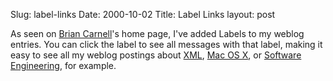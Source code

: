 Slug: label-links
Date: 2000-10-02
Title: Label Links
layout: post

As seen on <a href="http://brian.carnell.com/2000/09/28#201">Brian Carnell</a>&#39;s home page, I&#39;ve added Labels to my weblog entries. You can click the label to see all messages with that label, making it easy to see all my weblog postings about <a href="http://www.redmonk.net/query?limit=20&amp;subject=&amp;body=&amp;label=0000007&amp;postedBy=[ALL]&amp;sortKey=Date">XML</a>, <a href="http://www.redmonk.net/query?limit=20&amp;subject=&amp;body=&amp;label=0000012&amp;postedBy=[ALL]&amp;sortKey=Date">Mac OS X</a>, or
<a href="http://www.redmonk.net/query?limit=20&amp;subject=&amp;body=&amp;label=0000008&amp;postedBy=[ALL]&amp;sortKey=Date">Software Engineering</a>, for example.
